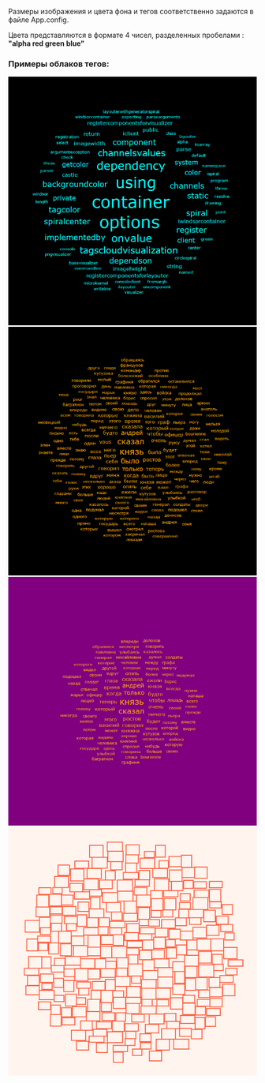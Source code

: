 Размеры изображения и цвета фона и тегов соответственно задаются в файле App.config.

Цвета представляются в формате 4 чисел, разделенных пробелами : __"alpha red green blue"__

### Примеры облаков тегов:

![Alt text](Pictures/ProgramCloud.png?raw=true "Program cloud")
![Alt text](Pictures/War&Peace.png?raw=true "War & Peace")
![Alt text](Pictures/Cloud.png?raw=true "Another War & Peace cloud")
![Alt text](Pictures/BigTest.bmp?raw=true "Example of layouting rectangles")